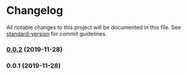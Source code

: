 # Changelog

All notable changes to this project will be documented in this file. See [standard-version](https://github.com/conventional-changelog/standard-version) for commit guidelines.

### [0.0.2](https://github.com/xg4/rollup-typescript-boilerplate/compare/v0.0.1...v0.0.2) (2019-11-28)

### 0.0.1 (2019-11-28)
